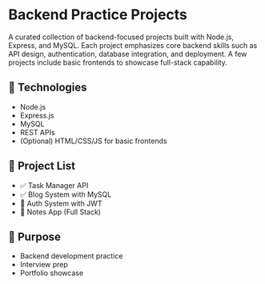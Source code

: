 # Backend Practice Projects

A curated collection of backend-focused projects built with Node.js, Express, and MySQL. Each project emphasizes core backend skills such as API design, authentication, database integration, and deployment. A few projects include basic frontends to showcase full-stack capability.

## 🔧 Technologies
- Node.js
- Express.js
- MySQL
- REST APIs
- (Optional) HTML/CSS/JS for basic frontends

## 📁 Project List
- ✅ Task Manager API
- ✅ Blog System with MySQL
- 🚧 Auth System with JWT
- 🚧 Notes App (Full Stack)

## 🎯 Purpose
- Backend development practice
- Interview prep
- Portfolio showcase
